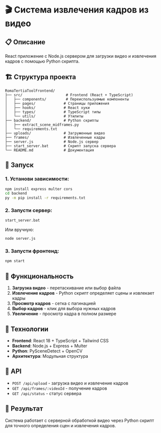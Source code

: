 # 🎬 Система извлечения кадров из видео

## 📋 Описание

React приложение с Node.js сервером для загрузки видео и извлечения кадров с помощью Python скрипта.

## 🏗️ Структура проекта

```
RomaTertiaToolFrontend/
├── src/                    # Frontend (React + TypeScript)
│   ├── components/         # Переиспользуемые компоненты
│   ├── pages/             # Страницы приложения
│   ├── hooks/             # React хуки
│   ├── types/             # TypeScript типы
│   └── utils/             # Утилиты
├── backend/               # Python скрипты
│   ├── extract_scene_midframes.py
│   └── requirements.txt
├── uploads/               # Загруженные видео
├── frames/                # Извлеченные кадры
├── server.js              # Node.js сервер
├── start_server.bat       # Скрипт запуска сервера
└── README.md              # Документация
```

## 🚀 Запуск

### 1. Установи зависимости:
```cmd
npm install express multer cors
cd backend
py -m pip install -r requirements.txt
```

### 2. Запусти сервер:
```cmd
start_server.bat
```
Или вручную:
```cmd
node server.js
```

### 3. Запусти фронтенд:
```cmd
npm start
```

## 🎯 Функциональность

1. **Загрузка видео** - перетаскивание или выбор файла
2. **Извлечение кадров** - Python скрипт определяет сцены и извлекает кадры
3. **Просмотр кадров** - сетка с пагинацией
4. **Выбор кадров** - клик для выбора нужных кадров
5. **Увеличение** - просмотр кадра в полном размере

## 🔧 Технологии

- **Frontend**: React 18 + TypeScript + Tailwind CSS
- **Backend**: Node.js + Express + Multer
- **Python**: PySceneDetect + OpenCV
- **Архитектура**: Модульная структура

## 📡 API

- `POST /api/upload` - загрузка видео и извлечение кадров
- `GET /api/frames/:videoId` - получение кадров
- `GET /api/status` - статус сервера

## 🎉 Результат

Система работает с серверной обработкой видео через Python скрипт для точного определения сцен и извлечения кадров.